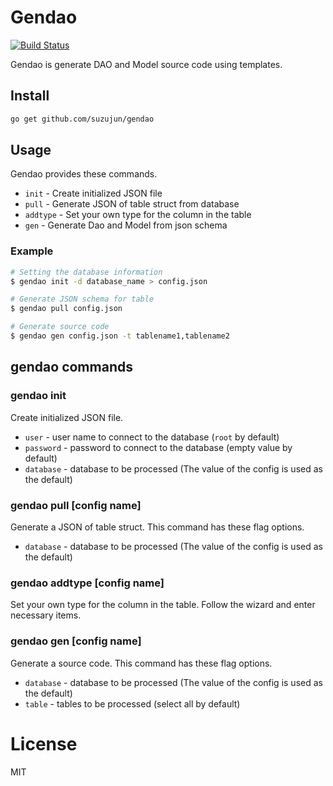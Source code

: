# Gendao

[![Build Status](https://travis-ci.org/suzujun/gendao.svg?branch=master)](https://travis-ci.org/suzujun/gendao)

Gendao is generate DAO and Model source code using templates.


## Install

``` bash
go get github.com/suzujun/gendao
```

## Usage

Gendao provides these commands.

* `init` - Create initialized JSON file
* `pull` - Generate JSON of table struct from database
* `addtype` - Set your own type for the column in the table
* `gen` - Generate Dao and Model from json schema

### Example

``` bash
# Setting the database information
$ gendao init -d database_name > config.json

# Generate JSON schema for table
$ gendao pull config.json

# Generate source code
$ gendao gen config.json -t tablename1,tablename2
```

## gendao commands
### gendao init
Create initialized JSON file.

* `user` - user name to connect to the database (`root` by default)
* `password` - password to connect to the database (empty value by default)
* `database` - database to be processed (The value of the config is used as the default)

### gendao pull [config name]
Generate a JSON of table struct. This command has these flag options.

* `database` - database to be processed (The value of the config is used as the default)

### gendao addtype [config name]
Set your own type for the column in the table.
Follow the wizard and enter necessary items.

### gendao gen [config name]
Generate a source code. This command has these flag options.

* `database` - database to be processed (The value of the config is used as the default)
* `table` - tables to be processed (select all by default)

# License

MIT
